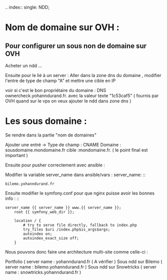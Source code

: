 .. index::
   single: NDD;

Nom de domaine sur OVH :
===================

Pour configurer un sous non de domaine sur OVH
-------------------

Acheter un ndd ...

Ensuite pour le lié à un server :
Aller dans la zone dns du domaine , modifier l'entre de type de champ "A" et mettre une cible en IP

voir si c'est le bon propriétaire du domaine :
DNS  ownercheck.yohanndurand.fr. avec la valeur texte "1c53caf5" ( fournis par OVH quand sur le vps on veux ajouter le ndd dans zone dns )

Les sous domaine :
===================


Se rendre dans la partie "nom de domaines"

Ajouter une entré ->
Type de champ : CNAME
Domaine : sousdomaine.mondomaine.fr
cible :mondomaine.fr. ( le point final est important )

Ensuite pour pusher correctement avec ansible :

Modifier la variable server_name dans ansible/vars :
server_name:
::

    bilemo.yohanndurand.fr

Ensuite modifier le symfony.conf pour que nginx puisse avoir les bonnes info :
::

    server_name {{ server_name }} www.{{ server_name }};
        root {{ symfony_web_dir }};

        location / {
            # try to serve file directly, fallback to index.php
            try_files $uri /index.php$is_args$args;
            autoindex on;
            autoindex_exact_size off;
        }


Nous pouvons donc faire une architecture multi-site comme celle-ci :

Portfolio ( server name : yohanndurand.fr ( A vérifier )
Sous ndd sur Bilemo ( server name : bilemo.yohanndurand.fr )
Sous ndd sur Snowtricks ( server name : snowtricks.yohanndurand.fr )
